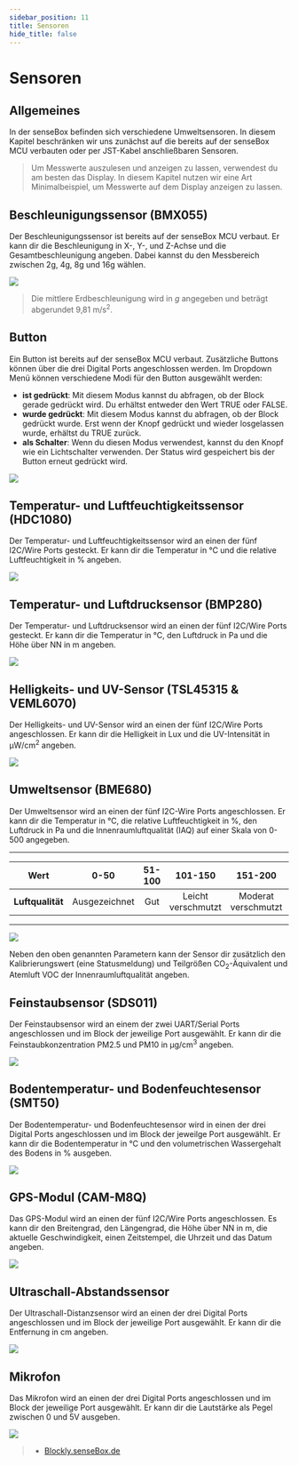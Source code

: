 ```yaml
---
sidebar_position: 11
title: Sensoren
hide_title: false
---
```


# Sensoren

## Allgemeines
In der senseBox befinden sich verschiedene Umweltsensoren. In diesem Kapitel beschränken wir uns zunächst auf die bereits auf der senseBox MCU verbauten oder per JST-Kabel anschließbaren Sensoren.

> Um Messwerte auszulesen und anzeigen zu lassen, verwendest du am besten das Display. In diesem Kapitel nutzen wir eine Art Minimalbeispiel, um Messwerte auf dem Display anzeigen zu lassen.

## Beschleunigungssensor (BMX055)
Der Beschleunigungssensor ist bereits auf der senseBox MCU verbaut. Er kann dir die Beschleunigung in X-, Y-, und Z-Achse und die Gesamtbeschleunigung angeben. Dabei kannst du den Messbereich zwischen 2g, 4g, 8g und 16g wählen.

![](/img/blockly-bilder/sensoren/blockly-sensoren-0.svg)

>  Die mittlere Erdbeschleunigung wird in *g* angegeben und beträgt abgerundet 9,81 m/s<sup>2</sup>.

## Button
Ein Button ist bereits auf der senseBox MCU verbaut. Zusätzliche Buttons können über die drei Digital Ports angeschlossen werden. Im Dropdown Menü können verschiedene Modi für den Button ausgewählt werden:

- __ist gedrückt__: Mit diesem Modus kannst du abfragen, ob der Block gerade gedrückt wird. Du erhältst entweder den Wert TRUE oder FALSE.
- __wurde gedrückt__: Mit diesem Modus kannst du abfragen, ob der Block gedrückt wurde. Erst wenn der Knopf gedrückt und wieder losgelassen wurde, erhältst du TRUE zurück.
- __als Schalter__: Wenn du diesen Modus verwendest, kannst du den Knopf wie ein Lichtschalter verwenden. Der Status wird gespeichert bis der Button erneut gedrückt wird.


![](/img/blockly-bilder/sensoren/blockly-sensoren-10.svg)

## Temperatur- und Luftfeuchtigkeitssensor (HDC1080)
Der Temperatur- und Luftfeuchtigkeitssensor wird an einen der fünf I2C/Wire Ports gesteckt. Er kann dir die Temperatur in °C und die relative Luftfeuchtigkeit in % angeben.

![](/img/blockly-bilder/sensoren/blockly-sensoren-1.svg)

## Temperatur- und Luftdrucksensor (BMP280)
Der Temperatur- und Luftdrucksensor wird an einen der fünf I2C/Wire Ports gesteckt. Er kann dir die Temperatur in °C, den Luftdruck in Pa und die Höhe über NN in m angeben.

![](/img/blockly-bilder/sensoren/blockly-sensoren-2.svg)

## Helligkeits- und UV-Sensor (TSL45315 & VEML6070)
Der Helligkeits- und UV-Sensor wird an einen der fünf I2C/Wire Ports angeschlossen. Er kann dir die Helligkeit in Lux und die UV-Intensität in &mu;W/cm<sup>2</sup> angeben.

![](/img/blockly-bilder/sensoren/blockly-sensoren-3.svg)

## Umweltsensor (BME680)
Der Umweltsensor wird an einen der fünf I2C-Wire Ports angeschlossen. Er kann dir die Temperatur in °C, die relative Luftfeuchtigkeit in %, den Luftdruck in Pa und die Innenraumluftqualität (IAQ) auf einer Skala von 0-500 angegeben.


__________________________________________________________________________
| __Wert__ |0-50|51-100|101-150|151-200|201-250|251-350|> 359|
|:---:|:---:|:---:|:---:|:---:|:---:|:---:|:---:|
| __Luftqualität__ |Ausgezeichnet|Gut|Leicht verschmutzt|Moderat verschmutzt|Stark verschmutzt|Erheblich verschmutzt|Extrem verschmutzt|
 
___________________________________________________________________________




![](/img/blockly-bilder/sensoren/blockly-sensoren-7.svg)

Neben den oben genannten Parametern kann der Sensor dir zusätzlich den Kalibrierungswert (eine Statusmeldung) und Teilgrößen CO<sub>2</sub>-Äquivalent und Atemluft VOC der Innenraumluftqualität angeben.

## Feinstaubsensor (SDS011)
Der Feinstaubsensor wird an einem der zwei UART/Serial Ports angeschlossen und im Block der jeweilige Port ausgewählt. Er kann dir die Feinstaubkonzentration PM2.5 und PM10 in &mu;g/cm<sup>3</sup> angeben.

![](/img/blockly-bilder/sensoren/blockly-sensoren-4.svg)

## Bodentemperatur- und Bodenfeuchtesensor (SMT50)
Der Bodentemperatur- und Bodenfeuchtesensor wird in einen der drei Digital Ports angeschlossen und im Block der jeweilge Port ausgewählt. Er kann dir die Bodentemperatur in °C und den volumetrischen Wassergehalt des Bodens in % ausgeben.

![](/img/blockly-bilder/sensoren/blockly-sensoren-5.svg)

## GPS-Modul (CAM-M8Q)
Das GPS-Modul wird an einen der fünf I2C/Wire Ports angeschlossen. Es kann dir den Breitengrad, den Längengrad, die Höhe über NN in m, die aktuelle Geschwindigkeit, einen Zeitstempel, die Uhrzeit und das Datum angeben.

![](/img/blockly-bilder/sensoren/blockly-sensoren-6.svg)

## Ultraschall-Abstandssensor
Der Ultraschall-Distanzsensor wird an einen der drei Digital Ports angeschlossen und im Block der jeweilige Port ausgewählt. Er kann dir die Entfernung in cm angeben.

![](/img/blockly-bilder/sensoren/blockly-sensoren-8.svg)

## Mikrofon
Das Mikrofon wird an einen der drei Digital Ports angeschlossen und im Block der jeweilige Port ausgewählt. Er kann dir die Lautstärke als Pegel zwischen 0 und 5V ausgeben.

![](/img/blockly-bilder/sensoren/blockly-sensoren-9.svg)


> - [Blockly.senseBox.de](https://blockly.sensebox.de/)